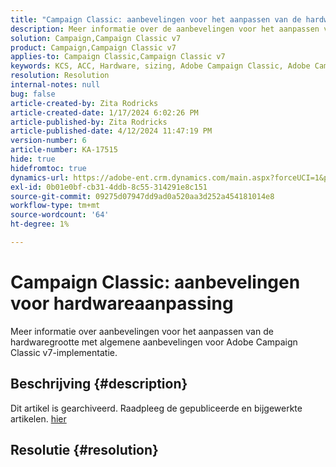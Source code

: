 ```yaml
---
title: "Campaign Classic: aanbevelingen voor het aanpassen van de hardwaregrootte"
description: Meer informatie over de aanbevelingen voor het aanpassen van hardwareformaten voor Adobe Campaign Classic v7.
solution: Campaign,Campaign Classic v7
product: Campaign,Campaign Classic v7
applies-to: Campaign Classic,Campaign Classic v7
keywords: KCS, ACC, Hardware, sizing, Adobe Campaign Classic, Adobe Campaign Classic v7, aanbevelingen, beste praktijken
resolution: Resolution
internal-notes: null
bug: false
article-created-by: Zita Rodricks
article-created-date: 1/17/2024 6:02:26 PM
article-published-by: Zita Rodricks
article-published-date: 4/12/2024 11:47:19 PM
version-number: 6
article-number: KA-17515
hide: true
hidefromtoc: true
dynamics-url: https://adobe-ent.crm.dynamics.com/main.aspx?forceUCI=1&pagetype=entityrecord&etn=knowledgearticle&id=d9e20f8f-62b5-ee11-a569-6045bd006239
exl-id: 0b01e0bf-cb31-4ddb-8c55-314291e8c151
source-git-commit: 09275d07947dd9ad0a520aa3d252a454181014e8
workflow-type: tm+mt
source-wordcount: '64'
ht-degree: 1%

---
```


# Campaign Classic: aanbevelingen voor hardwareaanpassing


Meer informatie over aanbevelingen voor het aanpassen van de hardwaregrootte met algemene aanbevelingen voor Adobe Campaign Classic v7-implementatie.

## Beschrijving {#description}

Dit artikel is gearchiveerd. Raadpleeg de gepubliceerde en bijgewerkte artikelen. [hier](https://experienceleague.adobe.com/search.html#sort=relevancy)

## Resolutie {#resolution}
